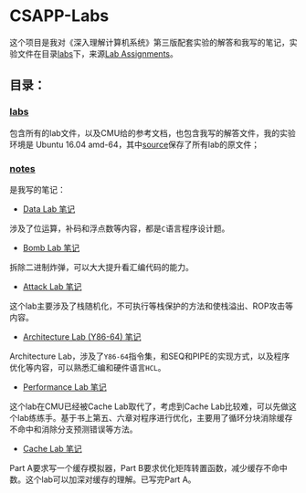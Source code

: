 # CSAPP-Labs

这个项目是我对《深入理解计算机系统》第三版配套实验的解答和我写的笔记，实验文件在目录[labs](./labs/)下，来源[Lab Assignments](http://csapp.cs.cmu.edu/3e/labs.html)。

## 目录：

### [labs](./labs/)

 包含所有的lab文件，以及CMU给的参考文档，也包含我写的解答文件，我的实验环境是 Ubuntu 16.04 amd-64，其中[source](./labs/source/)保存了所有lab的原文件；

### [notes](./notes/)

 是我写的笔记：

- [Data Lab 笔记](./notes/datalab.md)

涉及了位运算，补码和浮点数等内容，都是`C`语言程序设计题。

- [Bomb Lab 笔记](./notes/bomb.md)

拆除二进制炸弹，可以大大提升看汇编代码的能力。

- [Attack Lab 笔记](./notes/attack.md)

 这个lab主要涉及了栈随机化，不可执行等栈保护的方法和使栈溢出、ROP攻击等内容。

- [Architecture Lab (Y86-64) 笔记](./notes/archlab.md)

 Architecture Lab，涉及了`Y86-64`指令集，和SEQ和PIPE的实现方式，以及程序优化等内容，可以熟悉汇编和硬件语言`HCL`。

- [Performance Lab 笔记](./notes/perflab.md)

这个lab在CMU已经被Cache Lab取代了，考虑到Cache Lab比较难，可以先做这个lab练练手。基于书上第五、六章对程序进行优化，主要用了循环分块消除缓存不命中和消除分支预测错误等方法。   

- [Cache Lab 笔记](./notes/cachelab.md)

Part A要求写一个缓存模拟器，Part B要求优化矩阵转置函数，减少缓存不命中数。这个lab可以加深对缓存的理解。已写完Part A。
